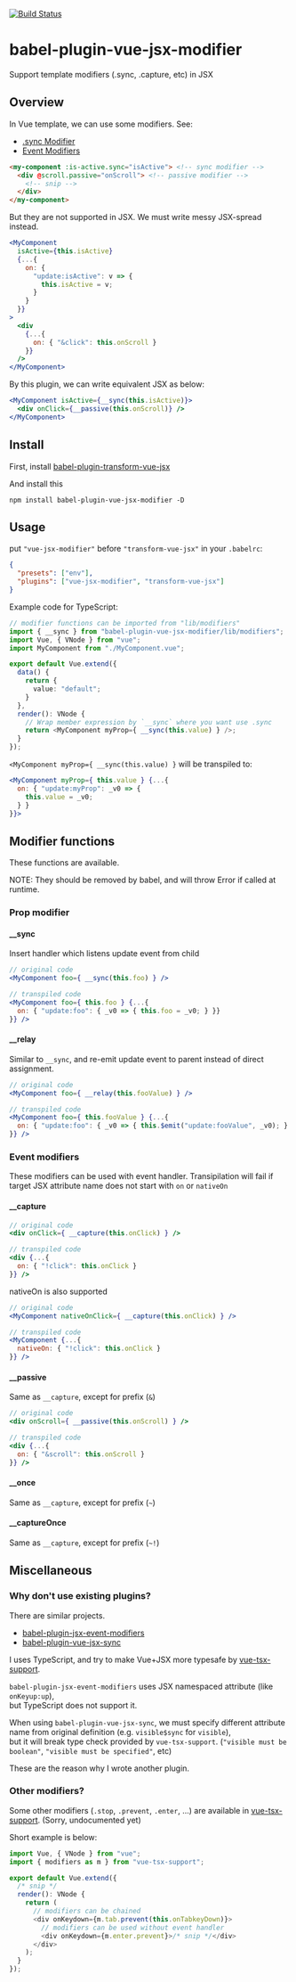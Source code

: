 [![Build Status](https://travis-ci.org/wonderful-panda/babel-plugin-vue-jsx-modifier.svg?branch=master)](https://travis-ci.org/wonderful-panda/babel-plugin-vue-jsx-modifier)

# babel-plugin-vue-jsx-modifier

Support template modifiers (.sync, .capture, etc) in JSX

## Overview

In Vue template, we can use some modifiers. See:

* [.sync Modifier](https://vuejs.org/v2/guide/components.html#sync-Modifier)
* [Event Modifiers](https://vuejs.org/v2/guide/events.html#Event-Modifiers)

```html
<my-component :is-active.sync="isActive"> <!-- sync modifier -->
  <div @scroll.passive="onScroll"> <!-- passive modifier -->
    <!-- snip -->
  </div>
</my-component>
```

But they are not supported in JSX. We must write messy JSX-spread instead.

```jsx
<MyComponent
  isActive={this.isActive}
  {...{
    on: {
      "update:isActive": v => {
        this.isActive = v;
      }
    }
  }}
>
  <div
    {...{
      on: { "&click": this.onScroll }
    }}
  />
</MyComponent>
```

By this plugin, we can write equivalent JSX as below:

```jsx
<MyComponent isActive={__sync(this.isActive)}>
  <div onClick={__passive(this.onScroll)} />
</MyComponent>
```

## Install

First, install [babel-plugin-transform-vue-jsx](https://github.com/vuejs/babel-plugin-transform-vue-jsx)

And install this

```
npm install babel-plugin-vue-jsx-modifier -D
```

## Usage

put `"vue-jsx-modifier"` before `"transform-vue-jsx"` in your `.babelrc`:

```json
{
  "presets": ["env"],
  "plugins": ["vue-jsx-modifier", "transform-vue-jsx"]
}
```

Example code for TypeScript:

```typescript
// modifier functions can be imported from "lib/modifiers"
import { __sync } from "babel-plugin-vue-jsx-modifier/lib/modifiers";
import Vue, { VNode } from "vue";
import MyComponent from "./MyComponent.vue";

export default Vue.extend({
  data() {
    return {
      value: "default";
    }
  },
  render(): VNode {
    // Wrap member expression by `__sync` where you want use .sync
    return <MyComponent myProp={ __sync(this.value) } />;
  }
});
```

`<MyComponent myProp={ __sync(this.value) }` will be transpiled to:

```jsx
<MyComponent myProp={ this.value } {...{
  on: { "update:myProp": _v0 => {
    this.value = _v0;
  } }
}}>
```

## Modifier functions

These functions are available.

NOTE: They should be removed by babel, and will throw Error if called at runtime.

### Prop modifier

#### \_\_sync

Insert handler which listens update event from child

```jsx
// original code
<MyComponent foo={ __sync(this.foo) } />

// transpiled code
<MyComponent foo={ this.foo } {...{
  on: { "update:foo": { _v0 => { this.foo = _v0; } }}
}} />
```

#### \_\_relay

Similar to `__sync`, and re-emit update event to parent instead of direct assignment.

```jsx
// original code
<MyComponent foo={ __relay(this.fooValue) } />

// transpiled code
<MyComponent foo={ this.fooValue } {...{
  on: { "update:foo": { _v0 => { this.$emit("update:fooValue", _v0); } }}
}} />
```

### Event modifiers

These modifiers can be used with event handler.
Transipilation will fail if target JSX attribute name does not start with `on` or `nativeOn`

#### \_\_capture

```jsx
// original code
<div onClick={ __capture(this.onClick) } />

// transpiled code
<div {...{
  on: { "!click": this.onClick }
}} />
```

nativeOn is also supported

```jsx
// original code
<MyComponent nativeOnClick={ __capture(this.onClick) } />

// transpiled code
<MyComponent {...{
  nativeOn: { "!click": this.onClick }
}} />
```

#### \_\_passive

Same as `__capture`, except for prefix (`&`)

```jsx
// original code
<div onScroll={ __passive(this.onScroll) } />

// transpiled code
<div {...{
  on: { "&scroll": this.onScroll }
}} />
```

#### \_\_once

Same as `__capture`, except for prefix (`~`)

#### \_\_captureOnce

Same as `__capture`, except for prefix (`~!`)

## Miscellaneous

### Why don't use existing plugins?

There are similar projects.

* [babel-plugin-jsx-event-modifiers](https://github.com/nickmessing/babel-plugin-jsx-event-modifiers)
* [babel-plugin-vue-jsx-sync](https://github.com/njleonzhang/babel-plugin-vue-jsx-sync)

I uses TypeScript, and try to make Vue+JSX more typesafe by [vue-tsx-support](https://github.com/wonderful-panda/vue-tsx-support).

`babel-plugin-jsx-event-modifiers` uses JSX namespaced attribute (like `onKeyup:up`),  
but TypeScript does not support it.

When using `babel-plugin-vue-jsx-sync`, we must specify different attribute name from original definition
(e.g. `visible$sync` for `visible`),  
but it will break type check provided by `vue-tsx-support`.
(`"visible must be boolean"`, `"visible must be specified"`, etc)

These are the reason why I wrote another plugin.

### Other modifiers?

Some other modifiers (`.stop`, `.prevent`, `.enter`, ...) are available in [vue-tsx-support](https://github.com/wonderful-panda/vue-tsx-support). (Sorry, undocumented yet)

Short example is below:

```typescript
import Vue, { VNode } from "vue";
import { modifiers as m } from "vue-tsx-support";

export default Vue.extend({
  /* snip */
  render(): VNode {
    return (
      // modifiers can be chained
      <div onKeydown={m.tab.prevent(this.onTabkeyDown)}>
        // modifiers can be used without event handler
        <div onKeydown={m.enter.prevent}>/* snip */</div>
      </div>
    );
  }
});
```
